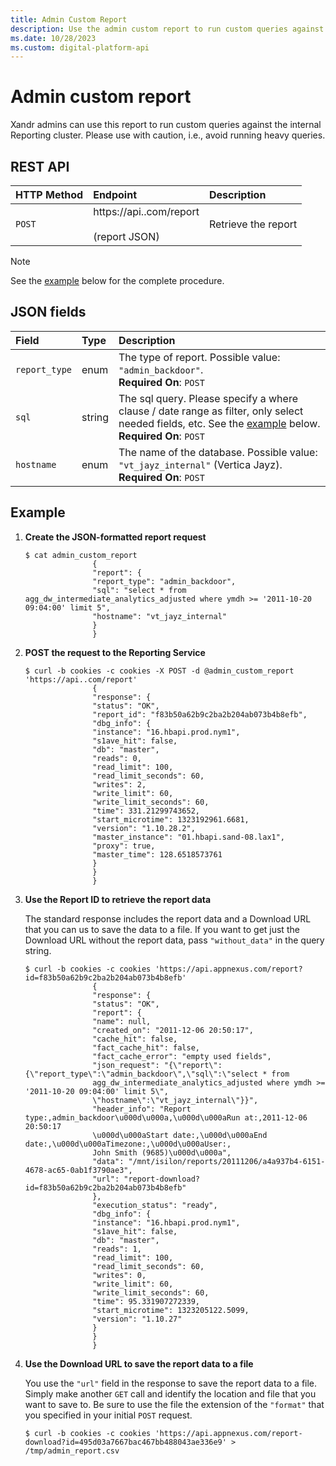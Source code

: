 ```yaml
---
title: Admin Custom Report
description: Use the admin custom report to run custom queries against the internal reporting cluster.
ms.date: 10/28/2023
ms.custom: digital-platform-api
---
```


# Admin custom report

Xandr admins can use this report to run custom queries against the internal Reporting cluster. Please use with caution, i.e., avoid running heavy queries.

## REST API

| HTTP Method | Endpoint | Description |
|:---|:---|:---|
| `POST` | https://api..com/report<br><br>(report JSON) | Retrieve the report |

> [!NOTE]
> See the [example](#example) below for the complete procedure.

## JSON fields

| Field | Type | Description |
|:---|:---|:---|
| `report_type` | enum | The type of report. Possible value: `"admin_backdoor"`.<br>**Required On**: `POST` |
| `sql` | string | The sql query. Please specify a where clause / date range as filter, only select needed fields, etc. See the [example](#example) below.<br>**Required On**: `POST` |
| `hostname` | enum | The name of the database. Possible value: `"vt_jayz_internal"` (Vertica Jayz).<br>**Required On**: `POST` |

## Example

1. **Create the JSON-formatted report request**

    ```
    $ cat admin_custom_report
                   {
                   "report": {
                   "report_type": "admin_backdoor",
                   "sql": "select * from agg_dw_intermediate_analytics_adjusted where ymdh >= '2011-10-20 09:04:00' limit 5",
                   "hostname": "vt_jayz_internal"
                   }
                   }
    ```

2. **POST the request to the Reporting Service**

    ```
    $ curl -b cookies -c cookies -X POST -d @admin_custom_report 'https://api..com/report'
                   {
                   "response": {
                   "status": "OK",
                   "report_id": "f83b50a62b9c2ba2b204ab073b4b8efb",
                   "dbg_info": {
                   "instance": "16.hbapi.prod.nym1",
                   "s1ave_hit": false,
                   "db": "master",
                   "reads": 0,
                   "read_limit": 100,
                   "read_limit_seconds": 60,
                   "writes": 2,
                   "write_limit": 60,
                   "write_limit_seconds": 60,
                   "time": 331.21299743652,
                   "start_microtime": 1323192961.6681,
                   "version": "1.10.28.2",
                   "master_instance": "01.hbapi.sand-08.lax1",
                   "proxy": true,
                   "master_time": 128.6518573761
                   }
                   }
                   }
    ```

3. **Use the Report ID to retrieve the report data**

    The standard response includes the report data and a Download URL that you can us to save the data to a file. If you want to get just the Download URL without the report data, pass `"without_data"` in the query string.

    ```
    $ curl -b cookies -c cookies 'https://api.appnexus.com/report?id=f83b50a62b9c2ba2b204ab073b4b8efb'
                   {
                   "response": {
                   "status": "OK",
                   "report": {
                   "name": null,
                   "created_on": "2011-12-06 20:50:17",
                   "cache_hit": false,
                   "fact_cache_hit": false,
                   "fact_cache_error": "empty used fields",
                   "json_request": "{\"report\":{\"report_type\":\"admin_backdoor\",\"sql\":\"select * from
                   agg_dw_intermediate_analytics_adjusted where ymdh >= '2011-10-20 09:04:00' limit 5\",
                   \"hostname\":\"vt_jayz_internal\"}}",
                   "header_info": "Report type:,admin_backdoor\u000d\u000a,\u000d\u000aRun at:,2011-12-06 20:50:17
                   \u000d\u000aStart date:,\u000d\u000aEnd date:,\u000d\u000aTimezone:,\u000d\u000aUser:,
                   John Smith (9685)\u000d\u000a",
                   "data": "/mnt/isilon/reports/20111206/a4a937b4-6151-4678-ac65-0ab1f3790ae3",
                   "url": "report-download?id=f83b50a62b9c2ba2b204ab073b4b8efb"
                   },
                   "execution_status": "ready",
                   "dbg_info": {
                   "instance": "16.hbapi.prod.nym1",
                   "s1ave_hit": false,
                   "db": "master",
                   "reads": 1,
                   "read_limit": 100,
                   "read_limit_seconds": 60,
                   "writes": 0,
                   "write_limit": 60,
                   "write_limit_seconds": 60,
                   "time": 95.331907272339,
                   "start_microtime": 1323205122.5099,
                   "version": "1.10.27"
                   }
                   }
                   }
    ```

4. **Use the Download URL to save the report data to a file**

    You use the `"url"` field in the response to save the report data to a file. Simply make another `GET` call and identify the location and file that you want to save to. Be sure to use the file the extension of the `"format"` that you specified in your initial `POST` request.

    ```
    $ curl -b cookies -c cookies 'https://api.appnexus.com/report-download?id=495d03a7667bac467bb488043ae336e9' > /tmp/admin_report.csv
    ```
